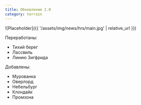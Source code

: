 ```yaml
---
title: Обновление 2.0
category: terrain
---
```


![Placeholder]({{ '/assets/img/news/hrs/main.jpg' | relative_url }})

Переработаны: 
- Тихий берег
- Лассвиль
- Линию Зигфрида

Добавлены: 
- Мурованка
- Оверлорд
- Небельбург
- Клондайк
- Промзона
